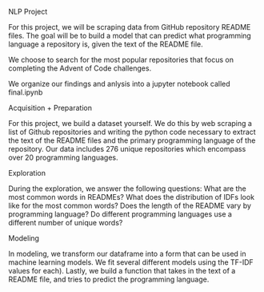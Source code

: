 NLP Project

For this project, we will be scraping data from GitHub repository README files. The goal will be to build a model that can predict what programming language a repository is, given the text of the README file.

We choose to search for the most popular repositories that focus on completing the Advent of Code challenges.

We organize our findings and anlysis into a jupyter notebook called final.ipynb


Acquisition + Preparation

For this project, we build a dataset yourself. We do this by web scraping a list of Github repositories and writing the python code necessary to extract the text of the README files and the primary programming language of the repository.
Our data includes 276 unique repositories which encompass over 20 programming languages. 


Exploration

During the exploration, we answer the following questions:
What are the most common words in READMEs?
What does the distribution of IDFs look like for the most common words?
Does the length of the README vary by programming language?
Do different programming languages use a different number of unique words?


Modeling

In modeling, we transform our dataframe into a form that can be used in machine learning models.
We fit several different models  using the TF-IDF values for each).
Lastly, we build a function that takes in the text of a README file, and tries to predict the programming language.
